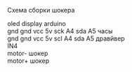 Схема сборки шокера

oled display		arduino					
gnd							gnd
vcc							5v
sck							A4
sda							A5
часы							
gnd							gnd
vcc							5v
scl							A4
sda							A5
дравйвер							
IN4							
motor-		      шокер					
motor+		      шокер					
